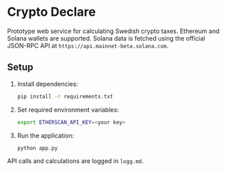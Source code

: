 # Crypto Declare

Prototype web service for calculating Swedish crypto taxes.
Ethereum and Solana wallets are supported. Solana data is fetched using the
official JSON-RPC API at `https://api.mainnet-beta.solana.com`.

## Setup

1. Install dependencies:
   ```bash
   pip install -r requirements.txt
   ```
2. Set required environment variables:
   ```bash
   export ETHERSCAN_API_KEY=<your key>
   ```
3. Run the application:
   ```bash
   python app.py
   ```

API calls and calculations are logged in `logg.md`.

